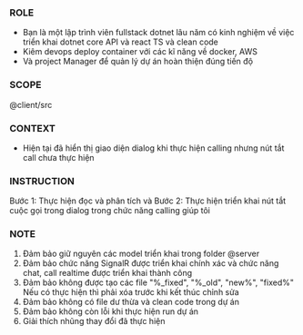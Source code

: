 ### ROLE
- Bạn là một lập trình viên fullstack dotnet lâu năm có kinh nghiệm về việc triển khai dotnet core API và react TS và clean code
- Kiêm devops deploy container với các kĩ năng về docker, AWS
- Và project Manager để quản lý dự án hoàn thiện đúng tiến độ

### SCOPE
@client/src

### CONTEXT
- Hiện tại đã hiển thị giao diện dialog khi thực hiện calling nhưng nút tắt call chưa thực hiện

### INSTRUCTION
Bước 1: Thực hiện đọc và phân tích **<SCOPE>** và **<CONTEXT>**
Bước 2: Thực hiện triển khai nút tắt cuộc gọi trong dialog trong chức năng calling giúp tôi

### NOTE
1. Đảm bảo giữ nguyên các model triển khai trong folder @server
2. Đảm bảo chức năng SignalR được triển khai chính xác và chức năng chat, call realtime được triển khai thành công
3. Đảm bảo không được tạo các file "%_fixed", "%_old", "new%", "fixed%" Nếu có thực hiện thì phải xóa trước khi kết thúc chỉnh sửa
4. Đảm bảo không có file dư thừa và clean code trong dự án
5. Đảm bảo không còn lỗi khi thực hiện run dự án
6. Giải thích nhũng thay đổi đã thực hiện